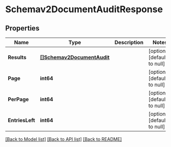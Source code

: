 # Schemav2DocumentAuditResponse

## Properties
Name | Type | Description | Notes
------------ | ------------- | ------------- | -------------
**Results** | [**[]Schemav2DocumentAudit**](schemav2DocumentAudit.md) |  | [optional] [default to null]
**Page** | **int64** |  | [optional] [default to null]
**PerPage** | **int64** |  | [optional] [default to null]
**EntriesLeft** | **int64** |  | [optional] [default to null]

[[Back to Model list]](../README.md#documentation-for-models) [[Back to API list]](../README.md#documentation-for-api-endpoints) [[Back to README]](../README.md)


